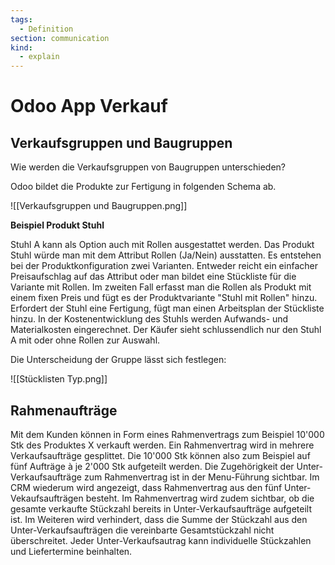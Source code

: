 ```yaml
---
tags:
  - Definition
section: communication
kind:
  - explain
---
```


# Odoo App Verkauf

## Verkaufsgruppen und Baugruppen

Wie werden die Verkaufsgruppen von Baugruppen unterschieden?

Odoo bildet die Produkte zur Fertigung in folgenden Schema ab.

![[Verkaufsgruppen und Baugruppen.png]]

**Beispiel Produkt Stuhl**

Stuhl A kann als Option auch mit Rollen ausgestattet werden.
Das Produkt Stuhl würde man mit dem Attribut Rollen (Ja/Nein) ausstatten.
Es entstehen bei der Produktkonfiguration zwei Varianten.
Entweder reicht ein einfacher Preisaufschlag auf das Attribut oder man bildet eine Stückliste für die Variante mit Rollen.
Im zweiten Fall erfasst man die Rollen als Produkt mit einem fixen Preis und fügt es der Produktvariante "Stuhl mit Rollen" hinzu.
Erfordert der Stuhl eine Fertigung, fügt man einen Arbeitsplan der Stückliste hinzu.
In der Kostenentwicklung des Stuhls werden Aufwands- und Materialkosten eingerechnet.
Der Käufer sieht schlussendlich nur den Stuhl A mit oder ohne Rollen zur Auswahl.

Die Unterscheidung der Gruppe lässt sich festlegen:

![[Stücklisten Typ.png]]

## Rahmenaufträge

Mit dem Kunden können in Form eines Rahmenvertrags zum Beispiel 10'000 Stk des Produktes X verkauft werden. Ein Rahmenvertrag wird in mehrere Verkaufsaufträge gesplittet. Die 10'000 Stk können also zum Beispiel auf fünf Aufträge à je 2'000 Stk aufgeteilt werden. Die Zugehörigkeit der Unter-Verkaufsaufträge zum Rahmenvertrag ist in der Menu-Führung sichtbar. Im CRM wiederum wird angezeigt, dass Rahmenvertrag aus den fünf Unter-Vekaufsaufträgen besteht. Im Rahmenvertrag wird zudem sichtbar, ob die gesamte verkaufte Stückzahl bereits in Unter-Verkaufsaufträge aufgeteilt ist. Im Weiteren wird verhindert, dass die Summe der Stückzahl aus den Unter-Verkaufsaufträgen die vereinbarte Gesamtstückzahl nicht überschreitet. Jeder Unter-Verkaufsautrag kann individuelle Stückzahlen und Liefertermine beinhalten.
